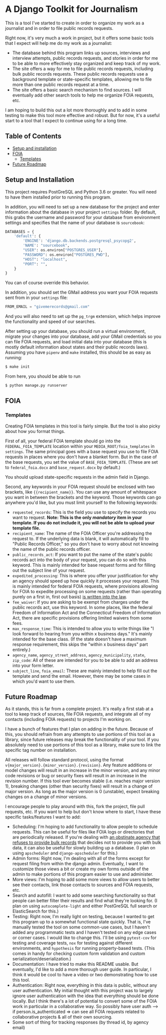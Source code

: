 # A Django Toolkit for Journalism

This is a tool I've started to create in order to organize my work as a journalist and in order to file public records requests.

Right now, it's very much a work in project, but it offers some basic tools that I expect will help me do my work as a journalist:

- The database behind this program links up sources, interviews and interview attempts, public records requests, and stories in order
for me to be able to more effectively stay organized and keep track of my work.
- The site offers a way for me to file public records requests, including bulk public records requests. These public records requests use a background template or state-specific templates, allowing me to file more than one public records request at a time.
- The site offers a basic search mechanism to find sources. I will eventually add other search tools to help me organize FOIA requests, etc.

I am hoping to build this out a lot more thoroughly and to add in some testing to make this tool more effective and robust. But for now, it's a useful start to a tool that I expect to continue using for a long time.
## Table of Contents
- [Setup and installation](#setup-and-installation)
- [FOIA](#foia)
    - [Templates](#templates)
- [Future Roadmap](#future-roadmap)

## Setup and Installation

This project requires PostGreSQL and Python 3.6 or greater. You will need to have them installed prior to running this program.

In addition, you will need to set up a new database for the project and enter information about the database in your project
`settings` folder. By default, this grabs the username and password for your database from environment settings and specifies
that the name of your database is `sourcebook`:

```python
DATABASES = {
    'default': {
        'ENGINE': 'django.db.backends.postgresql_psycopg2',
        'NAME': "sourcebook",
        "USER": os.environ["POSTGRES_USER"],
        "PASSWORD": os.environ["POSTGRES_PWD"],
        "HOST": "localhost",
        "PORT": "",
    }
}
```

You can of course override this behavior.

In addition, you should set the GMail address you want your FOIA requests sent from in your `settings` file:

```python
FROM_EMAIL = "givemerecords@gmail.com"
```

And you will also need to set up the `pg_trgm` extension, which helps improve the functionality and speed of our searches.

After setting up your database, you should run a virtual environment, migrate your changes into your database, add
your GMail credentials so you can file FOIA requests, and load initial data into your database (this is mostly default information about states and their public records laws). Assuming you have `pipenv` and `make` installed,
this should be as easy as running:

```bash
$ make init
```

From here, you should be able to run

```bash
$ python manage.py runserver
```

## FOIA
### Templates

Creating FOIA templates in this tool is fairly simple. But the tool is also picky about how you format things.

First of all, your federal FOIA template should go into the `FEDERAL_FOIA_TEMPLATE` location within your `MEDIA_ROOT/foia_templates` in `settings`. The same principal goes with a base request you use to file FOIA requests in places where you don't have a blanket form. But in the case of the base requests, you set the value of `BASE_FOIA_TEMPLATE`. (These are set to `federal_foia.docx` and `base_request.docx` by default.)

You should upload state-specific requests in the admin field in Django.

Second, any keywords in your FOIA request should be enclosed with two brackets, like `{{recipient_name}}`. You can use any amount of whitespace you want in between the brackets and the keyword. Those keywords can go anywhere you'd like, but you must limit yourself to the following keywords:

- `requested_records`: This is the field you use to specify the records you want to request. 
**Note: This is the only *mandatory* item in your template. If you do not include it, you will not be able to upload your template file.**
- `recipient_name`: The name of the FOIA Officer you're addressing the request to. If the underlying data is blank, it will automatically fill to "Public Records Officer," so you don't have to worry about not knowing the name of the public records officer.
- `public_records_act`: If you want to put the name of the state's public records act into the body of your request, you can do so with this keyword. This is mainly intended for base request forms and for filling out the subject line of your request.
- `expedited_processing`: This is where you offer your justification for why an agency should speed up how quickly it processes your request. This is mainly intended for federal FOIA requests, where provisions allowing for FOIA to expedite processing on some requests (rather than operating purely on a first in, first out basis) [is written into the law](https://foia.wiki/wiki/Expedited_Processing).
- `fee_waiver`: If you are asking to be exempt from charges under the public records act, use this keyword. In some places, like the federal Freedom of Information Act and the Connecticut Freedom of Information Act, there are specific provisions offering limited waivers from some fees.
- `max_response_time`: This is intended to allow you to write things like "I look forward to hearing from you within x business days." It's mainly intended for the base class. (If the state doesn't have a maximum response requirement, this skips the "within x business days" part entirely.)
- `agency_name`, `agency_street_address`, `agency_municipality`, `state`, `zip_code`: All of these are intended for you to be able to add an address into your form letter.
- `subject_line`, `foia_email`: These are mainly intended to help fill out the template and send the email. However, there may be some cases in which you'd want to use them.

## Future Roadmap

As it stands, this is far from a complete project. It's really a first stab at a tool to keep track of sources, file FOIA requests, and integrate all of my contacts (including FOIA requests) to projects I'm working on.

I have a bunch of features that I plan on adding in the future. Because of this, you should refrain from any attempts
to use portions of this tool as a library, since future releases may break the functionality of your tool. If you absolutely need to use portions of this tool as a library, make sure to link the specific tag number on installation. 

All releases will follow standard protocol, using the format `v{major_version}.{minor_version}.{revision}`. Any feature additions or model changes will result in an increase in the minor version, and any minor code revisions or bug or security fixes will result in an increase in the revision number. If this tool ever becomes stable (i.e. reaches major version 1), breaking changes (other than security fixes) will result in a change of major version. As long as the major version is 0 (unstable), expect breaking changes on a change of minor versions.

I encourage people to play around with this, fork the project, file pull requests, etc. If you want to help but don't know where to start, I have these specific tasks/features I want to add:

- Scheduling: I'm hoping to add functionality to allow people to schedule requests. This can be useful for files like FOIA logs or directories that are periodically released. If you're dealing with [an obstinate agency that refuses to provide bulk records](https://twitter.com/twallack/status/1025346534471348225) that decides not to provide you with bulk data, it can also be useful for slowly building up a database. (I plan on using `apscheduler` and `django-apscheduler` for this.)
- Admin forms: Right now, I'm dealing with all of the forms except for request filing from within the django admin. Eventually, I want to customize those views a bit or create my own forms outside of the admin to make portions of this program easier to use and administer.
- More views: I'm hoping to add some more views to allow users to better see their contacts, link those contacts to sources and FOIA requests, etc.
- Search and autofill: I want to add some searching functionality so that people can better filter their results and find what they're looking for. (I plan on using `autocomplete-light` and either PostGreSQL full search or ElasticSearch for this.)
- Testing: Right now, I'm really light on testing, because I wanted to get this program up to a somewhat functional state quickly. That is, I've manually tested the tool on some common-use cases, but I haven't added any programmatic tests and I haven't tested on any edge cases or corner cases. I would like to change this. I'll be using `pytest-cov` for testing and coverage tests, `nox` for testing against different environments, and `hypothesis` for running property-based tests. (This comes in handy for checking custom form validation and custom serialization/deserialization.)
- Documentation: I have tried to make this README usable. But eventually, I'd like to add a more thorough user guide. In particular, I think it would be cool to have a video or two demonstrating how to use this tool.
- Authentication: Right now, everything in this data is public, without any user authentication. My initial thought with this project was to largely ignore user authentication with the idea that everything should be done locally. But I think there's a lot of potential to convert some of the FOIA work in particular in a collaborative way. So possibly have user auth --> if person.is_authenticated => can see all FOIA requests related to collaborative projects & all of their own sourcing.
- Some sort of thing for tracking responses (by thread id, by agency email)